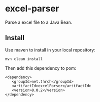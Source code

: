 # excel-parser
Parse a excel file to a Java Bean.

## Install 
Use maven to install in your local repository:
```
mvn clean install
```

Then add this dependency to pom:
```
<dependency>
   <groupId>net.thrch</groupId>
   <artifactId>excelParser</artifactId>
   <version>0.0.2</version>
</dependency>
```
